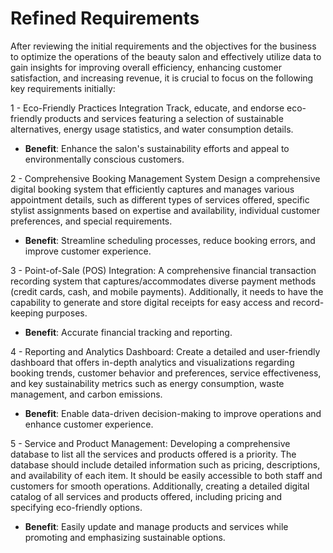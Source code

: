 # Refined Requirements

After reviewing the initial requirements and the objectives for the business to optimize the operations of the beauty salon and effectively utilize data to gain insights for improving overall efficiency, enhancing customer satisfaction, and increasing revenue, it is crucial to focus on the following key requirements initially:


1 - Eco-Friendly Practices Integration
Track, educate, and endorse eco-friendly products and services featuring a selection of sustainable alternatives, energy usage statistics, and water consumption details.

- **Benefit**: Enhance the salon's sustainability efforts and appeal to environmentally conscious customers.

2 - Comprehensive Booking Management System
Design a comprehensive digital booking system that efficiently captures and manages various appointment details, such as different types of services offered, specific stylist assignments based on expertise and availability, individual customer preferences, and special requirements.

- **Benefit**: Streamline scheduling processes, reduce booking errors, and improve customer experience.

3 - Point-of-Sale (POS) Integration: A comprehensive financial transaction recording system that captures/accommodates diverse payment methods (credit cards, cash, and mobile payments). Additionally, it needs to have the capability to generate and store digital receipts for easy access and record-keeping purposes.

- **Benefit**: Accurate financial tracking and reporting.

 4 - Reporting and Analytics Dashboard: Create a detailed and user-friendly dashboard that offers in-depth analytics and visualizations regarding booking trends, customer behavior and preferences, service effectiveness, and key sustainability metrics such as energy consumption, waste management, and carbon emissions.

- **Benefit**: Enable data-driven decision-making to improve operations and enhance customer experience.

 5 - Service and Product Management: Developing a comprehensive database to list all the services and products offered is a priority. The database should include detailed information such as pricing, descriptions, and availability of each item. It should be easily accessible to both staff and customers for smooth operations. Additionally, creating a detailed digital catalog of all services and products offered, including pricing and specifying eco-friendly options.

- **Benefit**:  Easily update and manage products and services while promoting and emphasizing sustainable options.
